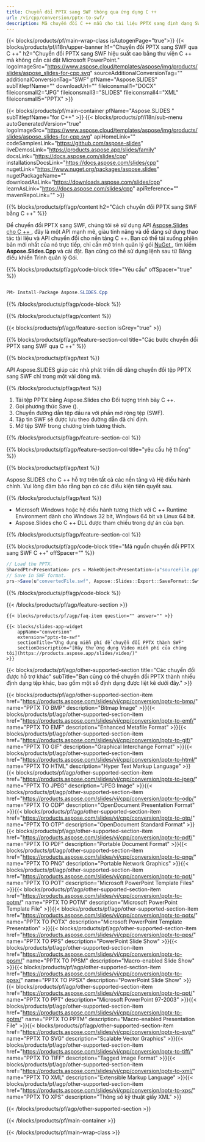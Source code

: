 ```yaml
---
title: Chuyển đổi PPTX sang SWF thông qua ứng dụng C ++
url: /vi/cpp/conversion/pptx-to-swf/ 
description: Mã chuyển đổi C ++ mẫu cho tài liệu PPTX sang định dạng SWF. Sử dụng mã ví dụ để chuyển đổi hàng loạt PPTX sang SWF trong bất kỳ Ứng dụng C ++ nào.
---
```


{{< blocks/products/pf/main-wrap-class isAutogenPage="true">}}
{{< blocks/products/pf/i18n/upper-banner h1="Chuyển đổi PPTX sang SWF qua C ++" h2="Chuyển đổi PPTX sang SWF hiệu suất cao bằng thư viện C ++ mà không cần cài đặt Microsoft PowerPoint." logoImageSrc="https://www.aspose.cloud/templates/aspose/img/products/slides/aspose_slides-for-cpp.svg" sourceAdditionalConversionTag="" additionalConversionTag="SWF" pfName="Aspose.SLIDES" subTitlepfName="" downloadUrl="" fileiconsmall1="DOCX" fileiconsmall2="JPG" fileiconsmall3="SLIDES" fileiconsmall4="XML" fileiconsmall5="PPTX" >}}

{{< blocks/products/pf/main-container pfName="Aspose.SLIDES " subTitlepfName="for C++" >}}
{{< blocks/products/pf/i18n/sub-menu autoGeneratedVersion="true" logoImageSrc="https://www.aspose.cloud/templates/aspose/img/products/slides/aspose_slides-for-cpp.svg" apiHomeLink="" codeSamplesLink="https://github.com/aspose-slides" liveDemosLink="https://products.aspose.app/slides/family" docsLink="https://docs.aspose.com/slides/cpp" installationsDocsLink="https://docs.aspose.com/slides/cpp" nugetLink="https://www.nuget.org/packages/aspose.slides" nugetPackageName="" downloadAsLink="https://downloads.aspose.com/slides/cpp" learnAsLink="https://docs.aspose.com/slides/cpp" apiReference="" mavenRepoLink="" >}}

{{% blocks/products/pf/agp/content h2="Cách chuyển đổi PPTX sang SWF bằng C ++" %}}

Để chuyển đổi PPTX sang SWF, chúng tôi sẽ sử dụng API <a href="https://products.aspose.com/slides/vi/cpp"> Aspose.Slides cho C ++ </a>, đây là một API mạnh mẽ, giàu tính năng và dễ dàng sử dụng thao tác tài liệu và API chuyển đổi cho nền tảng C ++. Bạn có thể tải xuống phiên bản mới nhất của nó trực tiếp, chỉ cần mở trình quản lý gói <a href="https://www.nuget.org/packages/aspose.slides"> NuGet </a>, tìm kiếm <b> Aspose.Slides.Cpp </b> và cài đặt. Bạn cũng có thể sử dụng lệnh sau từ Bảng điều khiển Trình quản lý Gói.

{{% blocks/products/pf/agp/code-block title="Yêu cầu" offSpacer="true" %}}

```cs

PM> Install-Package Aspose.SLIDES.Cpp

```

{{% /blocks/products/pf/agp/code-block %}}

{{% /blocks/products/pf/agp/content %}}

{{< blocks/products/pf/agp/feature-section isGrey="true" >}}

{{% blocks/products/pf/agp/feature-section-col title="Các bước chuyển đổi PPTX sang SWF qua C ++" %}}

{{% blocks/products/pf/agp/text %}}

 API Aspose.SLIDES giúp các nhà phát triển dễ dàng chuyển đổi tệp PPTX sang SWF chỉ trong một vài dòng mã.

{{% /blocks/products/pf/agp/text %}}

1. Tải tệp PPTX bằng Aspose.Slides cho Đối tượng trình bày C ++.
1. Gọi phương thức Save ().
1. Chuyển đường dẫn tệp đầu ra với phần mở rộng tệp (SWF).
1. Tập tin SWF sẽ được lưu theo đường dẫn đã chỉ định.
1. Mở tệp SWF trong chương trình tương thích.



{{% /blocks/products/pf/agp/feature-section-col %}}

{{% blocks/products/pf/agp/feature-section-col title="yêu cầu hệ thống" %}}

{{% blocks/products/pf/agp/text %}}

 Aspose.SLIDES cho C ++ hỗ trợ trên tất cả các nền tảng và Hệ điều hành chính. Vui lòng đảm bảo rằng bạn có các điều kiện tiên quyết sau.

{{% /blocks/products/pf/agp/text %}}

- Microsoft Windows hoặc hệ điều hành tương thích với C ++ Runtime Environment dành cho Windows 32 bit, Windows 64 bit và Linux 64 bit.
- Aspose.Slides cho C ++ DLL được tham chiếu trong dự án của bạn.

{{% /blocks/products/pf/agp/feature-section-col %}}

{{% blocks/products/pf/agp/code-block title="Mã nguồn chuyển đổi PPTX sang SWF C ++" offSpacer="" %}}

```cs
// Load the PPTX.
SharedPtr<Presentation> prs = MakeObject<Presentation>(u"sourceFile.pptx");
// Save in SWF format.
prs->Save(u"convertedFile.swf", Aspose::Slides::Export::SaveFormat::Swf);

```

{{% /blocks/products/pf/agp/code-block %}}

{{< /blocks/products/pf/agp/feature-section >}}

    {{< blocks/products/pf/agp/faq-item question="" answer="" >}}
 

<!-- aboutfile Starts -->

<!-- aboutfile Ends -->

    {{< blocks/slides-app-widget 
        appName="conversion"
        extension="pptx-to-swf"
        sectionTitle="Ứng dụng miễn phí để chuyển đổi PPTX thành SWF" 
        sectionDescription="[Hãy thử ứng dụng Video miễn phí của chúng tôi](https://products.aspose.app/slides/video/)" 
    >}}
    
{{< blocks/products/pf/agp/other-supported-section title="Các chuyển đổi được hỗ trợ khác" subTitle="Bạn cũng có thể chuyển đổi PPTX thành nhiều định dạng tệp khác, bao gồm một số định dạng được liệt kê dưới đây." >}}

{{< blocks/products/pf/agp/other-supported-section-item href="https://products.aspose.com/slides/vi/cpp/conversion/pptx-to-bmp/" name="PPTX TO BMP" description="Bitmap Image" >}}{{< blocks/products/pf/agp/other-supported-section-item href="https://products.aspose.com/slides/vi/cpp/conversion/pptx-to-emf/" name="PPTX TO EMF" description="Enhanced Metafile Format" >}}{{< blocks/products/pf/agp/other-supported-section-item href="https://products.aspose.com/slides/vi/cpp/conversion/pptx-to-gif/" name="PPTX TO GIF" description="Graphical Interchange Format" >}}{{< blocks/products/pf/agp/other-supported-section-item href="https://products.aspose.com/slides/vi/cpp/conversion/pptx-to-html/" name="PPTX TO HTML" description="Hyper Text Markup Language" >}}{{< blocks/products/pf/agp/other-supported-section-item href="https://products.aspose.com/slides/vi/cpp/conversion/pptx-to-jpeg/" name="PPTX TO JPEG" description="JPEG Image" >}}{{< blocks/products/pf/agp/other-supported-section-item href="https://products.aspose.com/slides/vi/cpp/conversion/pptx-to-odp/" name="PPTX TO ODP" description="OpenDocument Presentation Format" >}}{{< blocks/products/pf/agp/other-supported-section-item href="https://products.aspose.com/slides/vi/cpp/conversion/pptx-to-otp/" name="PPTX TO OTP" description="OpenDocument Standard Format" >}}{{< blocks/products/pf/agp/other-supported-section-item href="https://products.aspose.com/slides/vi/cpp/conversion/pptx-to-pdf/" name="PPTX TO PDF" description="Portable Document Format" >}}{{< blocks/products/pf/agp/other-supported-section-item href="https://products.aspose.com/slides/vi/cpp/conversion/pptx-to-png/" name="PPTX TO PNG" description="Portable Network Graphics" >}}{{< blocks/products/pf/agp/other-supported-section-item href="https://products.aspose.com/slides/vi/cpp/conversion/pptx-to-pot/" name="PPTX TO POT" description="Microsoft PowerPoint Template Files" >}}{{< blocks/products/pf/agp/other-supported-section-item href="https://products.aspose.com/slides/vi/cpp/conversion/pptx-to-potm/" name="PPTX TO POTM" description="Microsoft PowerPoint Template File" >}}{{< blocks/products/pf/agp/other-supported-section-item href="https://products.aspose.com/slides/vi/cpp/conversion/pptx-to-potx/" name="PPTX TO POTX" description="Microsoft PowerPoint Template Presentation" >}}{{< blocks/products/pf/agp/other-supported-section-item href="https://products.aspose.com/slides/vi/cpp/conversion/pptx-to-pps/" name="PPTX TO PPS" description="PowerPoint Slide Show" >}}{{< blocks/products/pf/agp/other-supported-section-item href="https://products.aspose.com/slides/vi/cpp/conversion/pptx-to-ppsm/" name="PPTX TO PPSM" description="Macro-enabled Slide Show" >}}{{< blocks/products/pf/agp/other-supported-section-item href="https://products.aspose.com/slides/vi/cpp/conversion/pptx-to-ppsx/" name="PPTX TO PPSX" description="PowerPoint Slide Show" >}}{{< blocks/products/pf/agp/other-supported-section-item href="https://products.aspose.com/slides/vi/cpp/conversion/pptx-to-ppt/" name="PPTX TO PPT" description="Microsoft PowerPoint 97-2003" >}}{{< blocks/products/pf/agp/other-supported-section-item href="https://products.aspose.com/slides/vi/cpp/conversion/pptx-to-pptm/" name="PPTX TO PPTM" description="Macro-enabled Presentation File" >}}{{< blocks/products/pf/agp/other-supported-section-item href="https://products.aspose.com/slides/vi/cpp/conversion/pptx-to-svg/" name="PPTX TO SVG" description="Scalable Vector Graphics" >}}{{< blocks/products/pf/agp/other-supported-section-item href="https://products.aspose.com/slides/vi/cpp/conversion/pptx-to-tiff/" name="PPTX TO TIFF" description="Tagged Image Format" >}}{{< blocks/products/pf/agp/other-supported-section-item href="https://products.aspose.com/slides/vi/cpp/conversion/pptx-to-xml/" name="PPTX TO XML" description="Extensible Markup Language" >}}{{< blocks/products/pf/agp/other-supported-section-item href="https://products.aspose.com/slides/vi/cpp/conversion/pptx-to-xps/" name="PPTX TO XPS" description="Thông số kỹ thuật giấy XML" >}}

{{< /blocks/products/pf/agp/other-supported-section >}}

{{< /blocks/products/pf/main-container >}}
    
{{< /blocks/products/pf/main-wrap-class >}}